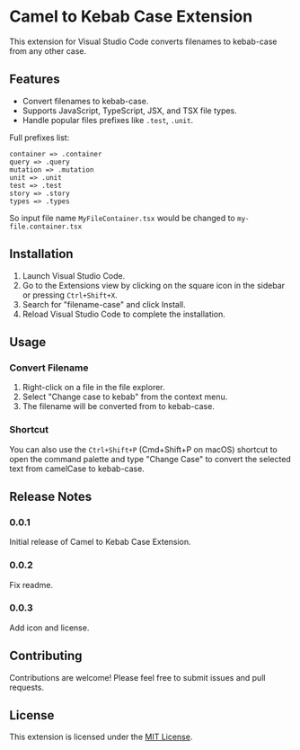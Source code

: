 # Camel to Kebab Case Extension

This extension for Visual Studio Code converts filenames to kebab-case from any other case.

## Features

- Convert filenames to kebab-case.
- Supports JavaScript, TypeScript, JSX, and TSX file types.
- Handle popular files prefixes like `.test`, `.unit`.

Full prefixes list:

```
container => .container
query => .query
mutation => .mutation
unit => .unit
test => .test
story => .story
types => .types
```

So input file name `MyFileContainer.tsx` would be changed to `my-file.container.tsx`

## Installation

1. Launch Visual Studio Code.
2. Go to the Extensions view by clicking on the square icon in the sidebar or pressing `Ctrl+Shift+X`.
3. Search for "filename-case" and click Install.
4. Reload Visual Studio Code to complete the installation.

## Usage

### Convert Filename

1. Right-click on a file in the file explorer.
2. Select "Change case to kebab" from the context menu.
3. The filename will be converted from to kebab-case.

### Shortcut

You can also use the `Ctrl+Shift+P` (Cmd+Shift+P on macOS) shortcut to open the command palette and type "Change Case" to convert the selected text from camelCase to kebab-case.

## Release Notes

### 0.0.1
Initial release of Camel to Kebab Case Extension.

### 0.0.2
Fix readme.

### 0.0.3
Add icon and license.

## Contributing

Contributions are welcome! Please feel free to submit issues and pull requests.

## License

This extension is licensed under the [MIT License](LICENSE.md).
